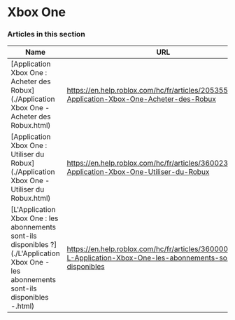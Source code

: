 # Xbox One  
### Articles in this section
Name|URL
-|-
[Application Xbox One : Acheter des Robux](./Application Xbox One - Acheter des Robux.html) |https://en.help.roblox.com/hc/fr/articles/205355400-Application-Xbox-One-Acheter-des-Robux
[Application Xbox One : Utiliser du Robux](./Application Xbox One - Utiliser du Robux.html) |https://en.help.roblox.com/hc/fr/articles/360023138771-Application-Xbox-One-Utiliser-du-Robux
[L'Application Xbox One : les abonnements sont-ils disponibles ?](./L'Application Xbox One - les abonnements sont-ils disponibles -.html) |https://en.help.roblox.com/hc/fr/articles/360000334663-L-Application-Xbox-One-les-abonnements-sont-ils-disponibles